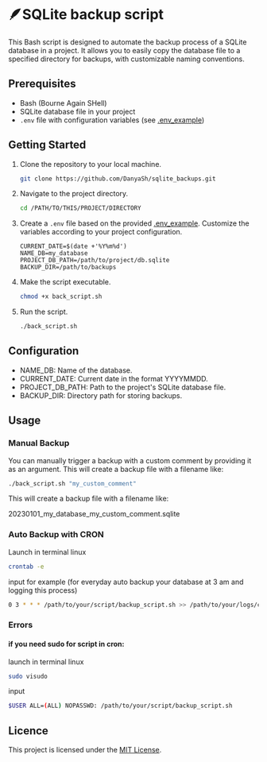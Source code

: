 # 🪶SQLite backup script
This Bash script is designed to automate the backup process of a SQLite database in a project. It allows you to easily copy the database file to a specified directory for backups, with customizable naming conventions.

## Prerequisites

- Bash (Bourne Again SHell)
- SQLite database file in your project
- `.env` file with configuration variables (see [.env_example](.env_example))

## Getting Started

1. Clone the repository to your local machine.

   ```bash
   git clone https://github.com/DanyaSh/sqlite_backups.git
   ```
2. Navigate to the project directory.

   ```bash
   cd /PATH/TO/THIS/PROJECT/DIRECTORY
   ```
3. Create a `.env` file based on the provided [.env_example](.env_example). Customize the variables according to your project configuration.

   ```plaintext
   CURRENT_DATE=$(date +'%Y%m%d')
   NAME_DB=my_database
   PROJECT_DB_PATH=/path/to/project/db.sqlite
   BACKUP_DIR=/path/to/backups
   ```
4. Make the script executable.

   ```bash
   chmod +x back_script.sh
   ```
5. Run the script.

   ```bash
   ./back_script.sh
   ```
## Configuration

- NAME_DB: Name of the database.
- CURRENT_DATE: Current date in the format YYYYMMDD.
- PROJECT_DB_PATH: Path to the project's SQLite database file.
- BACKUP_DIR: Directory path for storing backups.

## Usage
### Manual Backup

You can manually trigger a backup with a custom comment by providing it as an argument. This will create a backup file with a filename like:


   ```bash
   ./back_script.sh "my_custom_comment"
   ```
This will create a backup file with a filename like:

20230101_my_database_my_custom_comment.sqlite

### Auto Backup with CRON

Launch in terminal linux

   ```bash
   crontab -e
   ```

input for example (for everyday auto backup your database at 3 am and logging this process)

   ```bash
   0 3 * * * /path/to/your/script/backup_script.sh >> /path/to/your/logs/cron.log 2>&1
   ```

### Errors

#### if you need sudo for script in cron:
launch in terminal linux

   ```bash
   sudo visudo
   ```

input

   ```bash
   $USER ALL=(ALL) NOPASSWD: /path/to/your/script/backup_script.sh
   ```

## Licence

   This project is licensed under the [MIT License](LICENSE).